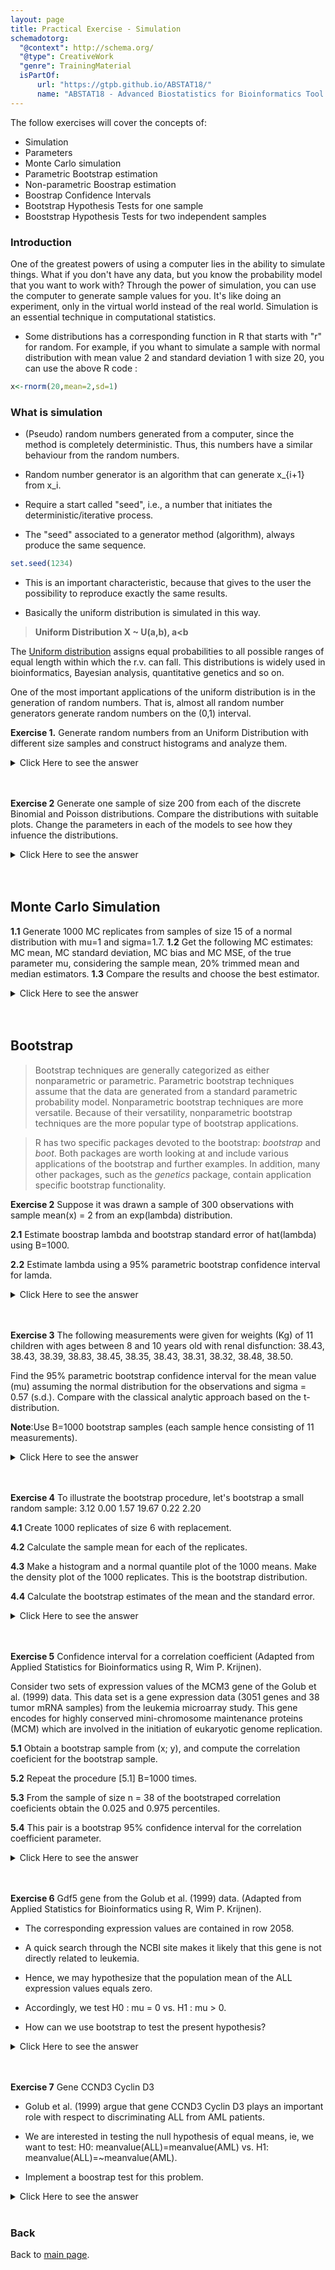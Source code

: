 ```yaml
---
layout: page
title: Practical Exercise - Simulation
schemadotorg:
  "@context": http://schema.org/
  "@type": CreativeWork
  "genre": TrainingMaterial
  isPartOf:
      url: "https://gtpb.github.io/ABSTAT18/"
      name: "ABSTAT18 - Advanced Biostatistics for Bioinformatics Tool Users"
---
```


The follow exercises will cover the concepts of:

* Simulation
* Parameters
* Monte Carlo simulation
* Parametric Bootstrap estimation
* Non-parametric Boostrap estimation
* Boostrap Confidence Intervals
* Bootstrap Hypothesis Tests for one sample
* Booststrap Hypothesis Tests for two independent samples

### Introduction

One of the greatest powers of using a computer lies in the ability to simulate things. What if you don't have any data, but you know the probability model that you want to work with? Through the power of simulation, you can use the computer to generate sample values for you. It's like doing an experiment, only in the virtual world instead of the real world. Simulation is an essential technique in computational statistics.


* Some distributions  has a corresponding function in R that starts with "r" for random. For example, if you whant to simulate a sample with normal distribution with mean value 2 and standard deviation 1 with size 20, you can use the above R code :



```r
x<-rnorm(20,mean=2,sd=1)
```




### What is simulation

* (Pseudo) random numbers generated from a computer, since
the method is completely deterministic. Thus, this numbers
have a similar behaviour from the random numbers.

* Random number generator is an algorithm that can generate x_{i+1} from x_i.

* Require a start called "seed", i.e., a number that initiates the
deterministic/iterative process.

* The "seed" associated to a generator method (algorithm),
always produce the same sequence.


```r
set.seed(1234)
```

* This is an important characteristic, because that gives to the
user the possibility to reproduce exactly the same results.


* Basically the uniform distribution is simulated in this way.



> **Uniform Distribution X ~ U(a,b), a<b**

The [Uniform distribution](https://en.wikipedia.org/wiki/Uniform_distribution_(continuous)) assigns equal probabilities to all possible ranges of equal length within which the r.v. can fall.
This distributions is widely used in bioinformatics, Bayesian analysis, quantitative genetics and so on.


One of the most important applications of the uniform distribution is in the generation of random numbers. That is, almost all random number generators generate random numbers on the (0,1) interval.

**Exercise 1.** Generate random numbers from an Uniform
Distribution  with different size samples and construct
histograms and analyze them.

<details><summary>Click Here to see the answer</summary><p>
<div markdown="1">

```r
# Get a vector of 4 numbers
runif(4)  #by default is generated an uniform in (0,1)


# Get a vector of 3 numbers from 0 to 100
runif(3, min=0, max=100)


# Get 3 integers from 0 to 100
# Use max=101 because it will never actually equal 101
floor(runif(3, min=0, max=101))  

# This will do the same thing
sample(1:100, 3, replace=T)

# To generate integers WITHOUT replacement:
sample(1:100, 3, replace=F)


#comparison of several samples generated from U(0,1)

x<-runif(100)
y<-runif(200)
z<-runif(300)
k<-runif(400)
w<-runif(500)
j<-runif(600)

par(mfrow=c(3,2))

hist(x,main="n=100",prob=T,xlab="")
abline(h=1,col="red")
hist(y,main="n=200",prob=T,xlab="")
abline(h=1,col="red")
hist(z,main="n=300",prob=T,xlab="")
abline(h=1,col="red")



hist(k,main="n=400",prob=T,xlab="")
abline(h=1,col="red")
hist(w,main="n=500",prob=T,xlab="")
abline(h=1,col="red")
hist(y,main="n=600",prob=T,xlab="")
abline(h=1,col="red")
```

</div>
</p></details>
<br/>
<br/>

**Exercise 2** Generate one sample of size 200 from each of the discrete Binomial and Poisson distributions. Compare the distributions with suitable plots. Change the parameters in each of the models to see how they infuence the distributions.


<details><summary>Click Here to see the answer</summary><p>
<div markdown="1">

```r
bin<-rbinom(200,20,0.5) # B(20,0.5)
pois<-rpois(200,2)      # P(2)
bin2<-rbinom(200,200,0.9) # B(20,0.9)
pois2<-rpois(200,30)      # P(30)


par(mfrow=c(2,2))
hist(bin, main="B(20,0.5)",col="blue",prob=T)
lines(density(bin),col="red")

hist(pois, main="P(2)",col="blue",prob=T)
lines(density(pois),col="red")

hist(bin2, main="B(200,0.9)",col="blue",prob=T)
lines(density(bin2),col="red")

hist(pois2, main="P(30)",col="blue",prob=T)
lines(density(pois2),col="red")
```

</div>
</p></details>
<br/>
<br/>


## Monte Carlo Simulation

**1.1**  Generate 1000 MC replicates from samples of size 15 of a normal distribution with mu=1 and sigma=1.7.
**1.2** Get the following MC estimates: MC mean, MC standard
deviation, MC bias and MC MSE, of the true parameter mu,
considering the sample mean, 20% trimmed mean and median
estimators.
**1.3** Compare the results and choose the best estimator.



<details><summary>Click Here to see the answer</summary><p>
<div markdown="1">

```r
set.seed(3) #  is used to set the random number seed,
#  if we want the results reproducible we use
#  set.seed before generate the number

S <- 1000   #  number of MC simulations
n <- 15     #  sample dimension
mu <- 1     # true mean value
sigma <- sqrt(5/3) # standard deviation

out<-t(replicate(S,rnorm(n,mu,sigma))) # 1000 MC replicates
str(out)
class(out)
trimmean <- function(Y){mean(Y,0.2)} # function to calculate 20% trimmean

outsampmean <- apply(out,1,mean)   
outtrimmean <- apply(out,1,trimmean)
outmedian <- apply(out,1,median)
summary.sim <- data.frame(mean=outsampmean,trim=outtrimmean,
                          median=outmedian)

meanMC<-function(Y){   # MC mean estimate
  sum(Y)/length(Y)
}

MCbias<-function(Y,T){ # MC bias  T=true value of a parameter
  meanMC(Y)-T
}



#labels:
#mean=1,  20% trimmean=2,  median=3

MC_mean.1<-meanMC(outsampmean)
MC_mean.2<-meanMC(outtrimmean)
MC_mean.3<-meanMC(outmedian)

MCsd.1<-sd(outsampmean)
MCsd.2<-sd(outtrimmean)
MCsd.3<-sd(outmedian)


MCbias.1<-MCbias(outsampmean,1)
MCbias.2<-MCbias(outtrimmean,1)
MCbias.3<-MCbias(outmedian,1)

MC_MSE.1<-(MCsd.1)^2-(MCbias.1)^2
MC_MSE.2<-(MCsd.2)^2-(MCbias.2)^2
MC_MSE.3<-(MCsd.3)^2-(MCbias.3)^2

results<-matrix(c(1,1,1,1000,1000,1000,MC_mean.1,MC_mean.2,MC_mean.3,
                  MCsd.1,MCsd.2,MCsd.3,MCbias.1,MCbias.2,MCbias.3,MC_MSE.1,MC_MSE.2,MC_MSE.3),
                ncol=3,byrow=T,dimnames=list(c("True value","# replicates","MC mean","MC sd","MC bias","MC MSE"),
                                             c("Sample mean","Trimmed mean","Median")))

print(round(results,3))
```

</div>
</p></details>
<br/>
<br/>

## **Bootstrap**


>Bootstrap techniques are generally categorized as either nonparametric or parametric. Parametric bootstrap techniques assume that the data are generated
from a standard parametric probability model. Nonparametric bootstrap techniques are more versatile. Because of their versatility, nonparametric bootstrap techniques are the more popular type of bootstrap applications.

>R has two specific packages devoted to the bootstrap: _bootstrap_ and _boot_.
Both packages are worth looking at and include various applications of the
bootstrap and further examples. In addition, many other packages, such as the _genetics_ package, contain application specific bootstrap functionality.


**Exercise 2** Suppose it was drawn a sample of 300 observations with sample mean(x) = 2 from an exp(lambda) distribution.

**2.1** Estimate boostrap lambda and bootstrap standard error of hat(lambda) using B=1000.


**2.2** Estimate lambda using a 95%
parametric bootstrap confidence interval for lamda.

<details><summary>Click Here to see the answer</summary><p>
<div markdown="1">

```r
# 95% CI for exponential parameter lambda
# Given 300 data points with mean 2.
# Assume the data is exp(lambda)

# We are given the number of data points and mean
n<-300  
xbar<-2  


# The MLE for lambda is 1/xbar  
lambda_hat<-1/xbar


# Generate the bootstrap samples
# Each column is one bootstrap sample (of 300 resampled values)
nboot = 1000
# Here's the key difference with the empirical
# bootstrap. We draw the bootstrap sample from Exponential(hat lambda)

x<-rexp(n*nboot,lambda_hat)
bootstrap_sample<-matrix(x, nrow=n, ncol=nboot)  

# Compute the bootstrap lambda star
lambda_star = 1./colMeans(bootstrap_sample)

#2.1 Boostrap estimation of lambda
mean_lambda<-mean(lambda_star)
cat(mean_lambda)

# Boostrap estimation of the standard error of lambda hat

num<-NULL
i<-1
for (i in 1:1000){
  num[i]<-(lambda_star[i]-mean_lambda)^2
}

se.B.lambda<-sqrt(sum(num)/1000)

cat(se.B.lambda)

# 2.2 Find the .025 and .975 quantile for delta star
d = quantile(lambda_star, c(.025,.975))  

cat(d)
```

</div>
</p></details>
<br/>
<br/>

**Exercise 3** The following measurements were given for weights (Kg) of 11 children with ages between 8 and 10 years old with renal disfunction: 38.43, 38.43, 38.39, 38.83, 38.45, 38.35, 38.43, 38.31, 38.32, 38.48, 38.50.


Find the 95% parametric bootstrap confidence interval for the mean value (mu) assuming the normal distribution for the observations and sigma = 0.57 (s.d.). Compare with the classical analytic approach based on the t-distribution.

**Note**:Use B=1000 bootstrap samples (each sample hence consisting
of 11 measurements).

<details><summary>Click Here to see the answer</summary><p>
<div markdown="1">

```r

x<-c(38.43, 38.43, 38.39, 38.83, 38.45, 38.35, 38.43, 38.31, 38.32, 38.48, 38.50)

xbar<-mean(x)
sd<-0.57
nx<-11
B<-1000

boot_sample<-replicate(B,rnorm(nx,xbar,sd))
dim(boot_sample)
str(boot_sample)
boot_sample[,1]  # 1st bootsample
mean(boot_sample[,1]) # 1st mean
boot_means<-apply(boot_sample,2,mean)
length(boot_means)

ci_mu<-quantile(boot_means,c(0.025,0.975))
print(ci_mu)

hist(boot_means, col="blue", nclass=30)
```

```r
# Classical parametric CI
hist(x)
```

```r
plot(density(x))
```

```r
shapiro.test(x)
t.test(x)
```

</div>
</p></details>
<br/>
<br/>

**Exercise 4** To illustrate the bootstrap procedure, let's bootstrap a small random sample:
3.12 0.00 1.57 19.67 0.22 2.20

**4.1** Create 1000 replicates of size 6 with replacement.

**4.2** Calculate the sample mean for each of the replicates.

**4.3** Make a histogram and a normal quantile plot of the 1000 means. Make the density plot of the 1000 replicates. This is the bootstrap distribution.

**4.4** Calculate the bootstrap estimates of the mean and the standard error.


<details><summary>Click Here to see the answer</summary><p>
<div markdown="1">

```r
set.seed(1234)
x<-c(3.12,0.00,1.57,19.67, 0.22, 2.20)

x.star<-matrix(NA,1000,6)
i<-1
for (i in 1:1000){
  x.star[i,]<-sample(x,length(x),replace=T)
}

class(x.star)
dim(x.star)

mean.1000<-apply(x.star,1,mean)

meanB<-mean(mean.1000)  #bootstrap estimate of the mean

biasB<-meanB-mean(x)   #bias

hist(mean.1000)
```

```r
qqnorm(mean.1000)
```

```r
num<-NULL
i<-1
for (i in 1:1000){
  num[i]<-(mean.1000[i]-meanB)^2
}

se.B<-sqrt(sum(num)/999)


#------------  95% confidence interval for mean

CI<-quantile(mean.1000,c(0.025,0.975))

#using boot package

library(boot)

#we need a function of the parameter that we whant to estimate
#second argument "indeices" is the indices of the observations for bootstrap sample

my.mean = function(x, indices){
  return( mean( x[indices] ) )
}

data.boot<-boot(x,my.mean,1000)
mode(data.boot)
str(data.boot)
ci.boots<-boot.ci(data.boot,0.95,type="perc")
print(ci.boots)
```

</div>
</p></details>
<br/>
<br/>

**Exercise 5** Confidence interval for a correlation coefficient (Adapted from Applied Statistics for Bioinformatics using R, Wim P. Krijnen).

Consider two sets of expression values of the MCM3 gene of the Golub et al. (1999) data. This data set is a gene expression data (3051 genes and 38 tumor mRNA samples) from the leukemia microarray study. This gene encodes for highly conserved mini-chromosome maintenance proteins (MCM) which are involved in the initiation of eukaryotic genome replication.



**5.1** Obtain a bootstrap sample from (x; y), and compute the correlation coeficient for the bootstrap sample.

**5.2** Repeat the procedure [5.1] B=1000 times.

**5.3** From the sample of size n = 38 of the bootstraped correlation coeficients obtain the 0.025 and 0.975 percentiles.

**5.4** This pair is a bootstrap 95% confidence interval for the correlation coefficient parameter.

<details><summary>Click Here to see the answer</summary><p>
<div markdown="1">

```r
source("https://bioconductor.org/biocLite.R")
biocLite("multtest")

library(multtest);
data(golub)
x <- golub[2289,];
y <- golub[2430,]
cor(x,y)

xy<-matrix(c(x,y),ncol=2) #matrix containig the data

B <- 1000 #number of bootstrap samples
cor.star <- 0 #matrix containing correlation coefficients
for (i in 1:B){
  z<-sample(1:nrow(xy),replace=TRUE)
  cor.star[i] <- cor(xy[z,1],xy[z,2])
}

mean(cor.star) #bootstrap estimate of the correlation coefficient

plot(density(cor.star)) #bootstrap sampling distribution

quantile(cor.star,c(0.025,0.975))#bootstrap 95% confidence interval

#parametric approach

install.packages("psychometric") # install package with function
library(psychometric) # load package with function

# The following command calculates lower and upper
# 95% confidence intervals (level)
# sample size (n) is

CIr(r=cor(x,y), n = 38, level = .95)
```

</div>
</p></details>
<br/>
<br/>

**Exercise 6** Gdf5 gene from the Golub et al. (1999) data.
(Adapted from Applied Statistics for Bioinformatics using R, Wim P. Krijnen).

+ The corresponding expression values are contained in row 2058.

+ A quick search through the NCBI site makes it likely that this
gene is not directly related to leukemia.

+ Hence, we may hypothesize that the population mean of the
ALL expression values equals zero.

+ Accordingly, we test H0 : mu = 0 vs. H1 : mu > 0.

+ How can we use bootstrap to test the present hypothesis?

<details><summary>Click Here to see the answer</summary><p>
<div markdown="1">

```r
library(multtest)
data(golub)
?golub
#golub.cl is a numeric vector indicating the tumor class,
#27 acute lymphoblastic leukemia (ALL) cases (code 0)
#and 11 acute myeloid leukemia (AML) cases (code 1).

gol.fac <- factor(golub.cl,levels=0:1, labels= c("ALL","AML"))

x <- golub[2058,golub.cl==0] # getting ALL expression levels


#non-parametric approach:bootstrap
n<-length(x)
mu0<-0

t.obs<-(mean(x)-mu0)*sqrt(n)/sd(x)
t.obs

z<-x-mean(x)+mu0
z
hist(z)


m <- 10000

t.star <- 0
for(j in 1:m)
{
  z.star <- sample(z,n,replace=T)
  t.star[j] <- (mean(z.star)-mu0)*sqrt(n)/sd(z.star)
}

p<-length(t.star[t.star>t.obs])/m  # one-sided
p


#parametric approach: t-test

hist(x,probability=T)
lines(density(x))
shapiro.test(x)  #normality test
t.test(x,alternative = "greater",mu = 0)

```

</div>
</p></details>
<br/>
<br/>

**Exercise 7** Gene CCND3 Cyclin D3


+ Golub et al. (1999) argue that gene CCND3 Cyclin D3 plays an important role with respect to discriminating ALL from AML patients.

+ We are interested in testing the null hypothesis of equal means, ie, we want to test: H0: meanvalue(ALL)=meanvalue(AML)  vs. H1: meanvalue(ALL)=~meanvalue(AML).

+ Implement a boostrap test for this problem.


<details><summary>Click Here to see the answer</summary><p>
<div markdown="1">

```r
golub.cl
x1<-golub[1042,golub.cl==0]
x2<-golub[1042,golub.cl==1]


plot(density(x1),xlim=c(-2,3))  #empirical densities
lines(density(x2),col=2)
legend(-1,0.6,legend=c("ALL","AML"),col=1:2,lty=1)

n1<-length(x1)
n2<-length(x2)
xb1<-mean(x1)
xb2<-mean(x2)
vb1<-var(x1)
vb2<-var(x2)
t.obs<-(xb1-xb2)/sqrt(vb1/n1+vb2/n2)
t.obs
xb<-mean(c(x1,x2)) #combined mean of the two samples
z1<-x1-xb1+xb
z2<-x2-xb2+xb
mean(z1)
mean(z2)
xb
t.star<-0
B<-1000
for(i in 1:B){
  z1.star<-sample(z1,n1,replace=T)
  z2.star<-sample(z2,n2,replace=T)
  zb1<-mean(z1.star)
  zb2<-mean(z2.star)
  vz1<-var(z1.star)
  vz2<-var(z2.star)
  t.star[i]<-(zb1-zb2)/sqrt(vz1/n1+vz2/n2)
}
pvalue<-(sum(abs(t.star)>abs(t.obs))/B)
pvalue

#parametric approach
shapiro.test(x1)
shapiro.test(x2)
var.test(x1,x2)
test<-t.test(golub[1042,] ~ golub.cl, var.equal=T,alternative="two.sided")
test
```

</div>
</p></details>

<br>

### Back

Back to [main page](../../index.md).
